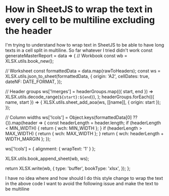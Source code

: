
# How in SheetJS to wrap the text in every cell to be multiline excluding the header

I'm trying to understand how to wrap text in SheetJS to be able to have long texts in a cell split in multiline.
So far whatever I tried didn't work
const generateMasterReport = data => {
  // Workbook
  const wb = XLSX.utils.book_new();

  // Worksheet
  const formattedData = data.map(rawToHeaders);
  const ws = XLSX.utils.json_to_sheet(formattedData, {
    origin: 'A2',
    cellDates: true,
    dateNF: DATE_FORMAT,
  });

  // Header groups
  ws['!merges'] = headerGroups.map(({ start, end }) =>
    XLSX.utils.decode_range(`${start}:${end}`),
  );
  headerGroups.forEach(({ name, start }) => {
    XLSX.utils.sheet_add_aoa(ws, [[name]], { origin: start });
  });

  // Column widths
  ws['!cols'] = Object.keys(formattedData[0] ?? {}).map(header => {
    const headerLength = header.length;
    if (headerLength < MIN_WIDTH) {
      return { wch: MIN_WIDTH };
    }
    if (headerLength > MAX_WIDTH) {
      return { wch: MAX_WIDTH };
    }
    return { wch: headerLength + WIDTH_MARGIN };
  });

  ws['!cols'] = { alignment: { wrapText: '1' } };

  XLSX.utils.book_append_sheet(wb, ws);

  return XLSX.write(wb, {
    type: 'buffer',
    bookType: 'xlsx',
  });
};

I have no idea where and how should I do this style change to wrap the text in the above code
I want to avoid the following issue and make the text to be multiline


        